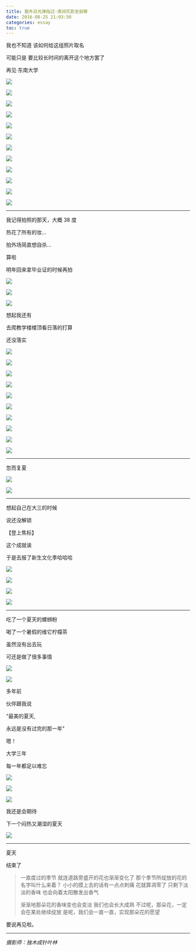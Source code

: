 ```yaml
---
title: 窗外日光弹指过·席间花影坐前移
date: 2016-08-25 21:03:50
categories: essay
toc: true
---
```


我也不知道
该如何给这组照片取名

可能只是
要比较长时间的离开这个地方罢了

再见·东南大学

<!-- more -->


![](http://ww1.sinaimg.cn/large/6b2f6355ly1fyo4teq4jxj20hs0dcwew.jpg)                                                         



![](http://ww1.sinaimg.cn/large/6b2f6355ly1fyo4teu31gj20hs0c174s.jpg)                                 

![](http://ww1.sinaimg.cn/large/6b2f6355ly1fyo4tetmu2j20ho0db75j.jpg)                                                         


![](http://ww1.sinaimg.cn/large/6b2f6355ly1fyo4tev0i9j20hs0bvwev.jpg)                                 


![](http://ww1.sinaimg.cn/large/6b2f6355ly1fyo4teto06j20hs0bpglv.jpg)                                                         


![](http://ww1.sinaimg.cn/large/6b2f6355ly1fyo4tevvlvj20hs0b2jru.jpg)                                                         


![](http://ww1.sinaimg.cn/large/6b2f6355ly1fyo4tev1ykj20hs0bv74m.jpg)                                                         


![](http://ww1.sinaimg.cn/large/6b2f6355ly1fyo4teg035j20hs0dcaag.jpg)                                                         


![](http://ww1.sinaimg.cn/large/6b2f6355ly1fyo4tegm7lj20hs0bvjrs.jpg)                                                         


![](http://ww1.sinaimg.cn/large/6b2f6355ly1fyo4tegeolj20hs0c3js2.jpg)                                                         


![](http://ww1.sinaimg.cn/large/6b2f6355ly1fyo4teh0stj20hs0bvwf4.jpg)                                                         


![](http://ww1.sinaimg.cn/large/6b2f6355ly1fyo4tei9ijj20hs0bvglz.jpg)                                                         


                                         

-------

我记得拍照的那天，大概 38 度

热花了所有的妆...

拍外场简直想自杀...


算啦

明年回来拿毕业证的时候再拍


![](http://ww1.sinaimg.cn/large/6b2f6355ly1fyo4teifovj20hs0bujrc.jpg)                                                         


![](http://ww1.sinaimg.cn/large/6b2f6355ly1fyo4teh3qnj20hs0bvaav.jpg)                                                         


![](http://ww1.sinaimg.cn/large/6b2f6355ly1fyo4tegtoaj20hs0cg0tc.jpg)                                                         





想起我还有

去爬教学楼楼顶看日落的打算

还没落实

![](http://ww1.sinaimg.cn/large/6b2f6355ly1fyo4tei9m6j20hs0qo74r.jpg)                                                         

![](http://ww1.sinaimg.cn/large/6b2f6355ly1fyo4teqpd2j20hs0hsmys.jpg)                                                         


![](http://ww1.sinaimg.cn/large/6b2f6355ly1fyo4teiwlnj20hs0cnjrv.jpg)                                                         


![](http://ww1.sinaimg.cn/large/6b2f6355ly1fyo4teixlhj20hs0bzt8w.jpg)                                                         


![](http://ww1.sinaimg.cn/large/6b2f6355ly1fyo4temukuj20hs0csmxm.jpg)                                                         


![](http://ww1.sinaimg.cn/large/6b2f6355ly1fyo4tem9wlj20hs0bvq3p.jpg)                                                         


![](http://ww1.sinaimg.cn/large/6b2f6355ly1fyo4tejammj20hs0bvdgl.jpg)                                                         

![](http://ww1.sinaimg.cn/large/6b2f6355ly1fyo4tekl34j20hs0bvdg1.jpg)                                                         


![](http://ww1.sinaimg.cn/large/6b2f6355ly1fyo4tejx5pj20hs0bv3yq.jpg)                                                         


![](http://ww1.sinaimg.cn/large/6b2f6355ly1fyo4tel623j20hs0bvt8x.jpg)                                                         




--------

忽而复夏

![](http://ww1.sinaimg.cn/large/6b2f6355ly1fyo4tesvhcj20hs0qo0tk.jpg)                                                         


![](http://ww1.sinaimg.cn/large/6b2f6355ly1fyo4tepwmqj20hs0bvq3c.jpg)                                 




-------

想起自己在大三的时候

说还没解锁

【登上焦标】

这个成就诶


于是去报了新生文化季哈哈哈

![](http://ww1.sinaimg.cn/large/6b2f6355ly1fyo4tekhggj20hs0d0mxd.jpg)                                 


![](http://ww1.sinaimg.cn/large/6b2f6355ly1fyo4tekqbuj20hs0bv74i.jpg)                                                         

![](http://ww1.sinaimg.cn/large/6b2f6355ly1fyo4temcioj20hs0bv0t1.jpg)                                                         

![](http://ww1.sinaimg.cn/large/6b2f6355ly1fyo4tetsxnj20hs0bu74x.jpg)                                 



---------

吃了一个夏天的螺蛳粉

喝了一个暑假的维它柠檬茶

虽然没有出去玩

可还是做了很多事情

![](http://ww1.sinaimg.cn/large/6b2f6355ly1fyo4teqek9j20hs0bvaaq.jpg)                                                         


![](http://ww1.sinaimg.cn/large/6b2f6355ly1fyo4teoc5pj20hs0bvwf9.jpg)                                                         


多年前

伙伴跟我说

“最美的夏天,

永远是没有过完的那一年"



嗯！

大学三年

每一年都足以难忘


![](http://ww1.sinaimg.cn/large/6b2f6355ly1fyo4teqopfj20hs0bvglx.jpg)                                                         


![](http://ww1.sinaimg.cn/large/6b2f6355ly1fyo4temzq0j20hs0bvt8j.jpg)                                                         


![](http://ww1.sinaimg.cn/large/6b2f6355ly1fyo4teoa5fj20hs0bv3z8.jpg)                                                         



我还是会期待



下一个闷热又潮湿的夏天

![](http://ww1.sinaimg.cn/large/6b2f6355ly1fyo4ten3wdj20hs0bvjrq.jpg)                                 



-------


夏天


结束了

>一直度过的季节
>就连道路旁盛开的花也渐渐变化了
>那个季节所绽放的花的名字叫什么来着？
>小小的摸上去的话有一点点刺痛
>花就算凋零了
>只剩下淡淡的香味
>也会向着太阳散发出香气
>
>渐渐地那朵花的香味变也会变淡
>我们也会长大成熟
>不过呢，那朵花，一定会在某处继续绽放
>是呢，我们会一直一直，实现那朵花的愿望


要说再见啦。


---------------
*摄影师：独木成针叶林*
